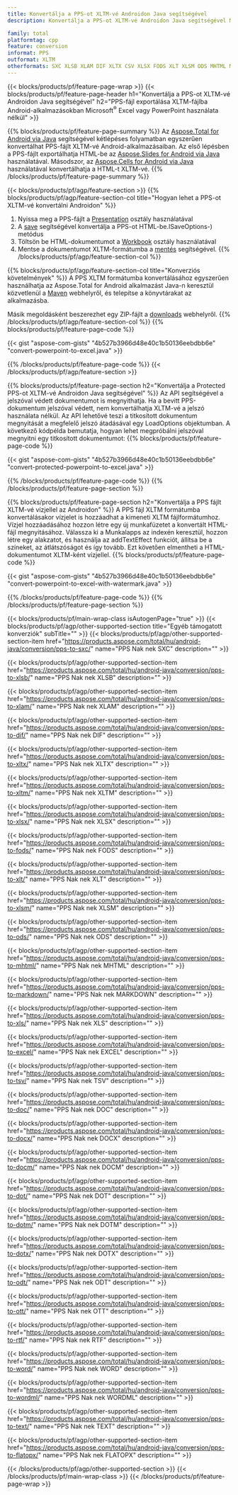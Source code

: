 ```yaml
---
title: Konvertálja a PPS-ot XLTM-vé Androidon Java segítségével
description: Konvertálja a PPS-ot XLTM-vé Androidon Java segítségével Microsoft Excel vagy PowerPoint használata nélkül

family: total
platformtag: cpp
feature: conversion
informat: PPS
outformat: XLTM
otherformats: SXC XLSB XLAM DIF XLTX CSV XLSX FODS XLT XLSM ODS MHTML MARKDOWN XLS EXCEL TSV DOC DOCX DOCM DOT DOTM DOTX ODT OTT RTF WORD WORDML TEXT FLATOPX
---
```

{{< blocks/products/pf/feature-page-wrap >}}
{{< blocks/products/pf/feature-page-header h1="Konvertálja a PPS-ot XLTM-vé Androidon Java segítségével" h2="PPS-fájl exportálása XLTM-fájlba Android-alkalmazásokban Microsoft<sup>&reg;</sup> Excel vagy PowerPoint használata nélkül" >}}

{{% blocks/products/pf/feature-page-summary %}}
Az [Aspose.Total for Android via Java](https://products.aspose.com/total/android-java/) segítségével kétlépéses folyamatban egyszerűen konvertálhat PPS-fájlt XLTM-vé Android-alkalmazásaiban. Az első lépésben a PPS-fájlt exportálhatja HTML-be az [Aspose.Slides for Android via Java](https://products.aspose.com/slides/android-java/) használatával. Másodszor, az [Aspose.Cells for Android via Java](https://products.aspose.com/cells/android-java/) használatával konvertálhatja a HTML-t XLTM-vé. 
{{% /blocks/products/pf/feature-page-summary  %}}

{{< blocks/products/pf/agp/feature-section >}}
{{% blocks/products/pf/agp/feature-section-col title="Hogyan lehet a PPS-ot XLTM-vé konvertálni Androidon" %}}
1. Nyissa meg a PPS-fájlt a [Presentation](https://reference.aspose.com/slides/java/com.aspose.slides/Presentation) osztály használatával
2. A [save](https://reference.aspose.com/slides/java/com.aspose.slides/Presentation#save-java.lang.String-int-com.aspose.slides) segítségével konvertálja a PPS-ot HTML-be.ISaveOptions-) metódus
3. Töltsön be HTML-dokumentumot a [Workbook](https://reference.aspose.com/cells/java/com.aspose.cells/Workbook) osztály használatával
4. Mentse a dokumentumot XLTM-formátumba a [mentés](https://reference.aspose.com/cells/java/com.aspose.cells/) segítségével.
{{% /blocks/products/pf/agp/feature-section-col %}}

{{% blocks/products/pf/agp/feature-section-col title="Konverziós követelmények" %}}
A PPS XLTM formátumba konvertálásához egyszerűen használhatja az Aspose.Total for Android alkalmazást Java-n keresztül közvetlenül a [Maven](https://repository.aspose.com/webapp/#/artifacts/browse/tree/General/repo/com/aspose/aspose-total) webhelyről, és telepítse a könyvtárakat az alkalmazásba.

Másik megoldásként beszerezhet egy ZIP-fájlt a [downloads](https://downloads.aspose.com/total/androidjava) webhelyről.
{{% /blocks/products/pf/agp/feature-section-col %}}
{{% blocks/products/pf/feature-page-code %}}

{{< gist "aspose-com-gists" "4b527b3966d48e40c1b50136eebdbb6e" "convert-powerpoint-to-excel.java" >}}



{{% /blocks/products/pf/feature-page-code %}}
{{< /blocks/products/pf/agp/feature-section >}}

{{% blocks/products/pf/feature-page-section  h2="Konvertálja a Protected PPS-ot XLTM-vé Androidon Java segítségével" %}}
Az API segítségével a jelszóval védett dokumentumot is megnyithatja. Ha a bevitt PPS-dokumentum jelszóval védett, nem konvertálhatja XLTM-vé a jelszó használata nélkül. Az API lehetővé teszi a titkosított dokumentum megnyitását a megfelelő jelszó átadásával egy LoadOptions objektumban. A következő kódpélda bemutatja, hogyan lehet megpróbálni jelszóval megnyitni egy titkosított dokumentumot:
{{% blocks/products/pf/feature-page-code %}}

{{< gist "aspose-com-gists" "4b527b3966d48e40c1b50136eebdbb6e" "convert-protected-powerpoint-to-excel.java" >}}

{{% /blocks/products/pf/feature-page-code  %}}
{{% /blocks/products/pf/feature-page-section %}}

{{% blocks/products/pf/feature-page-section  h2="Konvertálja a PPS fájlt XLTM-vé vízjellel az Androidon" %}}
A PPS fájl XLTM formátumba konvertálásakor vízjelet is hozzáadhat a kimeneti XLTM fájlformátumhoz. Vízjel hozzáadásához hozzon létre egy új munkafüzetet a konvertált HTML-fájl megnyitásához. Válassza ki a Munkalapps az indexén keresztül, hozzon létre egy alakzatot, és használja az addTextEffect funkciót, állítsa be a színeket, az átlátszóságot és így tovább. Ezt követően elmentheti a HTML-dokumentumot XLTM-ként vízjellel.
{{% blocks/products/pf/feature-page-code %}}

{{< gist "aspose-com-gists" "4b527b3966d48e40c1b50136eebdbb6e" "convert-powerpoint-to-excel-with-watermark.java" >}}

{{% /blocks/products/pf/feature-page-code  %}}
{{% /blocks/products/pf/feature-page-section %}}

{{< blocks/products/pf/main-wrap-class isAutogenPage="true" >}}
{{< blocks/products/pf/agp/other-supported-section title="Egyéb támogatott konverziók" subTitle="" >}}
{{< blocks/products/pf/agp/other-supported-section-item href="https://products.aspose.com/total/hu/android-java/conversion/pps-to-sxc/" name="PPS Nak nek SXC" description="" >}}

{{< blocks/products/pf/agp/other-supported-section-item href="https://products.aspose.com/total/hu/android-java/conversion/pps-to-xlsb/" name="PPS Nak nek XLSB" description="" >}}

{{< blocks/products/pf/agp/other-supported-section-item href="https://products.aspose.com/total/hu/android-java/conversion/pps-to-xlam/" name="PPS Nak nek XLAM" description="" >}}

{{< blocks/products/pf/agp/other-supported-section-item href="https://products.aspose.com/total/hu/android-java/conversion/pps-to-dif/" name="PPS Nak nek DIF" description="" >}}

{{< blocks/products/pf/agp/other-supported-section-item href="https://products.aspose.com/total/hu/android-java/conversion/pps-to-xltx/" name="PPS Nak nek XLTX" description="" >}}

{{< blocks/products/pf/agp/other-supported-section-item href="https://products.aspose.com/total/hu/android-java/conversion/pps-to-xltm/" name="PPS Nak nek XLTM" description="" >}}

{{< blocks/products/pf/agp/other-supported-section-item href="https://products.aspose.com/total/hu/android-java/conversion/pps-to-xlsx/" name="PPS Nak nek XLSX" description="" >}}

{{< blocks/products/pf/agp/other-supported-section-item href="https://products.aspose.com/total/hu/android-java/conversion/pps-to-fods/" name="PPS Nak nek FODS" description="" >}}

{{< blocks/products/pf/agp/other-supported-section-item href="https://products.aspose.com/total/hu/android-java/conversion/pps-to-xlt/" name="PPS Nak nek XLT" description="" >}}

{{< blocks/products/pf/agp/other-supported-section-item href="https://products.aspose.com/total/hu/android-java/conversion/pps-to-xlsm/" name="PPS Nak nek XLSM" description="" >}}

{{< blocks/products/pf/agp/other-supported-section-item href="https://products.aspose.com/total/hu/android-java/conversion/pps-to-ods/" name="PPS Nak nek ODS" description="" >}}

{{< blocks/products/pf/agp/other-supported-section-item href="https://products.aspose.com/total/hu/android-java/conversion/pps-to-mhtml/" name="PPS Nak nek MHTML" description="" >}}

{{< blocks/products/pf/agp/other-supported-section-item href="https://products.aspose.com/total/hu/android-java/conversion/pps-to-markdown/" name="PPS Nak nek MARKDOWN" description="" >}}

{{< blocks/products/pf/agp/other-supported-section-item href="https://products.aspose.com/total/hu/android-java/conversion/pps-to-xls/" name="PPS Nak nek XLS" description="" >}}

{{< blocks/products/pf/agp/other-supported-section-item href="https://products.aspose.com/total/hu/android-java/conversion/pps-to-excel/" name="PPS Nak nek EXCEL" description="" >}}

{{< blocks/products/pf/agp/other-supported-section-item href="https://products.aspose.com/total/hu/android-java/conversion/pps-to-tsv/" name="PPS Nak nek TSV" description="" >}}

{{< blocks/products/pf/agp/other-supported-section-item href="https://products.aspose.com/total/hu/android-java/conversion/pps-to-doc/" name="PPS Nak nek DOC" description="" >}}

{{< blocks/products/pf/agp/other-supported-section-item href="https://products.aspose.com/total/hu/android-java/conversion/pps-to-docx/" name="PPS Nak nek DOCX" description="" >}}

{{< blocks/products/pf/agp/other-supported-section-item href="https://products.aspose.com/total/hu/android-java/conversion/pps-to-docm/" name="PPS Nak nek DOCM" description="" >}}

{{< blocks/products/pf/agp/other-supported-section-item href="https://products.aspose.com/total/hu/android-java/conversion/pps-to-dot/" name="PPS Nak nek DOT" description="" >}}

{{< blocks/products/pf/agp/other-supported-section-item href="https://products.aspose.com/total/hu/android-java/conversion/pps-to-dotm/" name="PPS Nak nek DOTM" description="" >}}

{{< blocks/products/pf/agp/other-supported-section-item href="https://products.aspose.com/total/hu/android-java/conversion/pps-to-dotx/" name="PPS Nak nek DOTX" description="" >}}

{{< blocks/products/pf/agp/other-supported-section-item href="https://products.aspose.com/total/hu/android-java/conversion/pps-to-odt/" name="PPS Nak nek ODT" description="" >}}

{{< blocks/products/pf/agp/other-supported-section-item href="https://products.aspose.com/total/hu/android-java/conversion/pps-to-ott/" name="PPS Nak nek OTT" description="" >}}

{{< blocks/products/pf/agp/other-supported-section-item href="https://products.aspose.com/total/hu/android-java/conversion/pps-to-rtf/" name="PPS Nak nek RTF" description="" >}}

{{< blocks/products/pf/agp/other-supported-section-item href="https://products.aspose.com/total/hu/android-java/conversion/pps-to-word/" name="PPS Nak nek WORD" description="" >}}

{{< blocks/products/pf/agp/other-supported-section-item href="https://products.aspose.com/total/hu/android-java/conversion/pps-to-wordml/" name="PPS Nak nek WORDML" description="" >}}

{{< blocks/products/pf/agp/other-supported-section-item href="https://products.aspose.com/total/hu/android-java/conversion/pps-to-text/" name="PPS Nak nek TEXT" description="" >}}

{{< blocks/products/pf/agp/other-supported-section-item href="https://products.aspose.com/total/hu/android-java/conversion/pps-to-flatopx/" name="PPS Nak nek FLATOPX" description="" >}}


{{< /blocks/products/pf/agp/other-supported-section >}}
{{< /blocks/products/pf/main-wrap-class >}}
{{< /blocks/products/pf/feature-page-wrap >}}